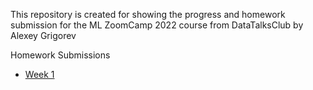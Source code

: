 This repository is created for showing the progress and homework submission for the ML ZoomCamp 2022 course from DataTalksClub by Alexey Grigorev

Homework Submissions
- [Week 1](./Week1/homework.ipynb)